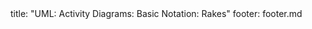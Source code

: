 <frontmatter>
title: "UML: Activity Diagrams: Basic Notation: Rakes"
footer: footer.md
</frontmatter>

<include src="navbar.md" boilerplate />

<include src="unit-inPage-asFlat.md" boilerplate />